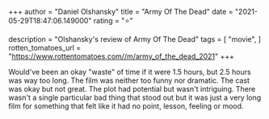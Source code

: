 +++
author = "Daniel Olshansky"
title = "Army Of The Dead"
date = "2021-05-29T18:47:06.149000"
rating = "⭐"

description = "Olshansky's review of Army Of The Dead"
tags = [
    "movie",
]
rotten_tomatoes_url = "https://www.rottentomatoes.com//m/army_of_the_dead_2021"
+++

Would've been an okay "waste" of time if it were 1.5 hours, but 2.5 hours was way too long. The film was neither too funny nor dramatic. The cast was okay but not great. The plot had potential but wasn't intriguing. There wasn't a single particular bad thing that stood out but it was just a very long film for something that felt like it had no point, lesson, feeling or mood.
